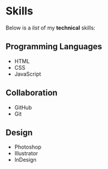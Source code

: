 # Skills
Below is a _list_ of my **technical** skills:

## Programming Languages
- HTML
- CSS
- JavaScript

## Collaboration
- GitHub
- Git

## Design
- Photoshop
- Illustrator
- InDesign
